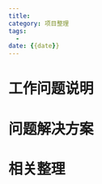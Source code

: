 ```yaml
---
title: 
category: 项目整理
tags:
  - 
date: {{date}}
---
```


<!--
title: 目标名称
category: 项目所属大类
tags: 标签列表
	- 标签一
	- 标签二
date: 创建日期
-->


# 工作问题说明

# 问题解决方案

# 相关整理

